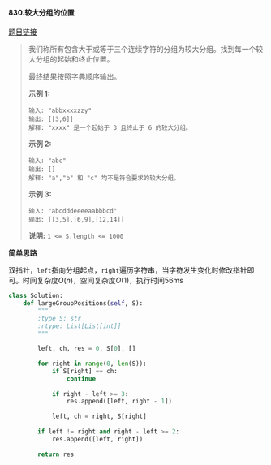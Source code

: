 #### 830.较大分组的位置
[题目链接](https://leetcode-cn.com/problems/positions-of-large-groups/)
> 我们称所有包含大于或等于三个连续字符的分组为较大分组。找到每一个较大分组的起始和终止位置。
>
> 最终结果按照字典顺序输出。
>
> **示例 1:**
>
> ```
> 输入: "abbxxxxzzy"
> 输出: [[3,6]]
> 解释: "xxxx" 是一个起始于 3 且终止于 6 的较大分组。
> ```
>
> **示例 2:**
>
> ```
> 输入: "abc"
> 输出: []
> 解释: "a","b" 和 "c" 均不是符合要求的较大分组。
> ```
>
> **示例 3:**
>
> ```
> 输入: "abcdddeeeeaabbbcd"
> 输出: [[3,5],[6,9],[12,14]]
> ```
>
> **说明:**  `1 <= S.length <= 1000`

**简单思路**

双指针，```left```指向分组起点，```right```遍历字符串，当字符发生变化时修改指针即可。时间复杂度$O(n)$，空间复杂度$O(1)$，执行时间56ms

```python
class Solution:
    def largeGroupPositions(self, S):
        """
        :type S: str
        :rtype: List[List[int]]
        """
        
        left, ch, res = 0, S[0], []
        
        for right in range(0, len(S)):
            if S[right] == ch:
                continue
            
            if right - left >= 3:
                res.append([left, right - 1])
            
            left, ch = right, S[right]
        
        if left != right and right - left >= 2:
            res.append([left, right])
        
        return res
```



